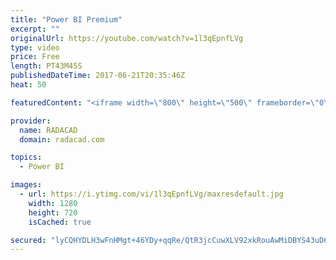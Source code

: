 ```yaml
---
title: "Power BI Premium"
excerpt: ""
originalUrl: https://youtube.com/watch?v=1l3qEpnfLVg
type: video
price: Free
length: PT43M45S
publishedDateTime: 2017-06-21T20:35:46Z
heat: 50

featuredContent: "<iframe width=\"800\" height=\"500\" frameborder=\"0\" src=\"https://www.youtube.com/embed/1l3qEpnfLVg\" allow=\"accelerometer; autoplay; encrypted-media; gyroscope; picture-in-picture\" allowfullscreen></iframe>"

provider:
  name: RADACAD
  domain: radacad.com

topics:
  - Power BI

images:
  - url: https://i.ytimg.com/vi/1l3qEpnfLVg/maxresdefault.jpg
    width: 1280
    height: 720
    isCached: true

secured: "lyCQHYDLH3wFnHMgt+46YDy+qqRe/QtR3jcCuwXLV92xkRouAwMiDBYS43uD6vL9lbCitwskF8V+VbnwCoBf0x426+3jCjVjv+lCTxaVgHNEFpGrbPbREFBZ0/9zoaRZmMaASRSt+7Zzkpk/VBrJomvr008ICiVxEYIi5OrKGx6lpW2P1JLnjkSrDa8MUju0qomkaZrd3FIhGCpdCx1xdJq5dy53bdkiJHfi/mY51qtA7txESc2Q1iEiM4tka5JZw3sJQIhBb5mkWvHLB1FUAioXi857gy8hPZ1e5EieDKnR4zQz/sXCgiHn9kaDsmsUzea3Ix8avUem0gQwfx7cXg2BJgUNwJBLh4SJoWZLaphK4lx96lxn2MafqzIqaKL2ApcR0luZOz5nSsVZnB2p2YX/irxgUlaoCbjmbW9VvAk=;AED+QejynAKVjC6S1lvmTA=="
---
```



